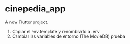 # cinepedia_app

A new Flutter project.

1. Copiar el env.template y renombrarlo a .env
2. Cambiar las variables de entorno (The MovieDB)
prueba
